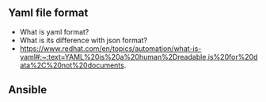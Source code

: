 ## Yaml file format

* What is yaml format?
* What is its difference with json format?
* https://www.redhat.com/en/topics/automation/what-is-yaml#:~:text=YAML%20is%20a%20human%2Dreadable,is%20for%20data%2C%20not%20documents.


## Ansible

